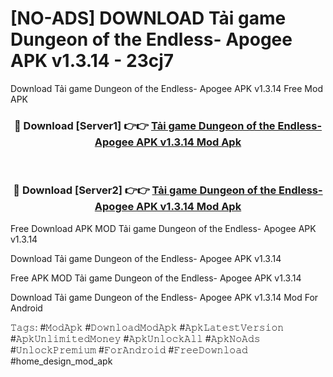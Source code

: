 # [NO-ADS] DOWNLOAD Tải game Dungeon of the Endless- Apogee APK v1.3.14 - 23cj7
Download Tải game Dungeon of the Endless- Apogee APK v1.3.14 Free Mod APK

<div align="center">
<h3>🔴 Download [Server1] 👉👉 <a href="https://apk-comot.site?title=Tải_game_Dungeon_of_the_Endless-_Apogee_APK_v1.3.14">Tải game Dungeon of the Endless- Apogee APK v1.3.14 Mod Apk</a></h3><br>

<h3>🔴 Download [Server2] 👉👉 <a href="https://apk-comot.site?title=Tải_game_Dungeon_of_the_Endless-_Apogee_APK_v1.3.14">Tải game Dungeon of the Endless- Apogee APK v1.3.14 Mod Apk</a></h3>
</div>


Free Download APK MOD Tải game Dungeon of the Endless- Apogee APK v1.3.14

Download Tải game Dungeon of the Endless- Apogee APK v1.3.14 

Free APK MOD Tải game Dungeon of the Endless- Apogee APK v1.3.14 

Download Tải game Dungeon of the Endless- Apogee APK v1.3.14 Mod For Android

𝚃𝚊𝚐𝚜: #𝙼𝚘𝚍𝙰𝚙𝚔 #𝙳𝚘𝚠𝚗𝚕𝚘𝚊𝚍𝙼𝚘𝚍𝙰𝚙𝚔 #𝙰𝚙𝚔𝙻𝚊𝚝𝚎𝚜𝚝𝚅𝚎𝚛𝚜𝚒𝚘𝚗 #𝙰𝚙𝚔𝚄𝚗𝚕𝚒𝚖𝚒𝚝𝚎𝚍𝙼𝚘𝚗𝚎𝚢 #𝙰𝚙𝚔𝚄𝚗𝚕𝚘𝚌𝚔𝙰𝚕𝚕 #𝙰𝚙𝚔𝙽𝚘𝙰𝚍𝚜 #𝚄𝚗𝚕𝚘𝚌𝚔𝙿𝚛𝚎𝚖𝚒𝚞𝚖 #𝙵𝚘𝚛𝙰𝚗𝚍𝚛𝚘𝚒𝚍 #𝙵𝚛𝚎𝚎𝙳𝚘𝚠𝚗𝚕𝚘𝚊𝚍 #home_design_mod_apk